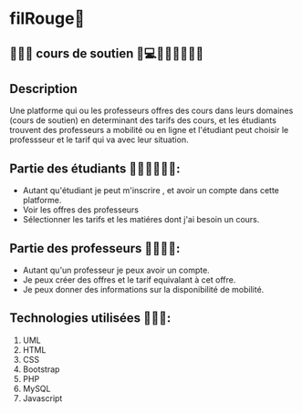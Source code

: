 # filRouge🚨

## 👨🏻‍💻 cours de soutien 🏻‍💻👨🏻‍🎓👩🏻‍🎓

## Description
Une platforme qui ou les professeurs offres des cours dans leurs domaines (cours de soutien) en determinant des tarifs des cours, et les étudiants trouvent des professeurs a mobilité ou en ligne
et l'étudiant peut choisir le professseur et le tarif qui va avec leur situation.

## Partie des étudiants 👩🏻‍🎓👨🏻‍🎓:
* Autant qu'étudiant je peut m'inscrire , et avoir un compte dans cette platforme.
* Voir les offres des professeurs
* Sélectionner les tarifs et les matiéres dont j'ai besoin un cours.
## Partie des professeurs 👩‍🏫👨‍🏫:
* Autant qu'un professeur je peux avoir un compte.
* Je peux créer des offres et le tarif equivalant à cet offre.
* Je peux donner des informations sur la disponibilité de mobilité.

## Technologies utilisées 👨🏻‍💻:
1. UML
2. HTML
3. CSS
4. Bootstrap
5. PHP
6. MySQL
7. Javascript
